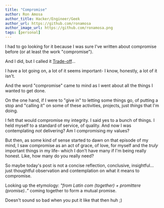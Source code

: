 ```yaml
---
title: "Compromise"
author: Ron Amosa
author_title: Hacker/Engineer/Geek
author_url: https://github.com/ronamosa
author_image_url: https://github.com/ronamosa.png
tags: [personal]
---
```


I had to go looking for it because I was sure I've written about compromise before (or at least the work "compromise").

And I did, but I called it [Trade-off](https://ronamosa.io/blog/2022/06/06/Daily-Blog-12/)...

I have a lot going on, a lot of it seems important- I know, honestly, a lot of it isn't.

And the word "compromise" came to mind as I went about all the things I wanted to get done.

On the one hand, if I were to "give in" to letting some things go, of putting a stop and "calling it" on some of these activities, projects, just _things_ that I'm doing.

I felt that would compromise my integrity. I said yes to a bunch of things. I held myself to a standard of service, of quality. And now I was contemplating _not_ delivering? Am I compromising my values?

But then, as some kind of sense started to dawn on that episode of my mind, I saw compromise as an act of grace, of love, for myself and the _truly_ important things in my life- which I don't have many if I'm being really honest. Like, how many do you really need?

So maybe today's post is not a concise reflection, conclusive, insightful... just thoughtful observation and contemplation on what it means to compromise.

Looking up the etymology: _"from Latin com (together) + promittere (promise).."_  coming together to form a mutual promise.

Doesn't sound so bad when you put it like that then huh ;)
